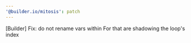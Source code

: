 ```yaml
---
'@builder.io/mitosis': patch
---
```


[Builder] Fix: do not rename vars within For that are shadowing the loop's index

